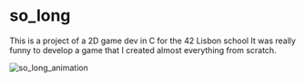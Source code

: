 # so_long
This is a project of a 2D game dev in C for the 42 Lisbon school
It was really funny to develop a game that I created almost everything from scratch.


![so_long_animation](https://user-images.githubusercontent.com/84101904/190930463-727af433-7ad1-4a89-8a0c-efac93853493.gif)
